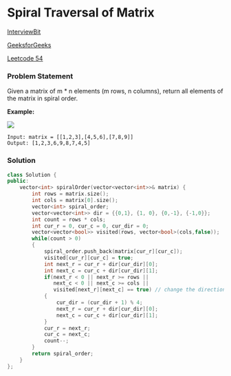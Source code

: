 # Spiral Traversal of Matrix

[InterviewBit](https://www.interviewbit.com/problems/spiral-order-matrix-i/) 

[GeeksforGeeks](https://practice.geeksforgeeks.org/problems/spirally-traversing-a-matrix-1587115621/1#)

[Leetcode 54](https://leetcode.com/problems/spiral-matrix/)

### Problem Statement

Given a matrix of m \* n elements \(m rows, n columns\), return all elements of the matrix in spiral order.

**Example:**

![](https://assets.leetcode.com/uploads/2020/11/13/spiral1.jpg)

```text
Input: matrix = [[1,2,3],[4,5,6],[7,8,9]]
Output: [1,2,3,6,9,8,7,4,5]
```

### Solution

```cpp
class Solution {
public:
    vector<int> spiralOrder(vector<vector<int>>& matrix) {
        int rows = matrix.size();
        int cols = matrix[0].size();
        vector<int> spiral_order;
        vector<vector<int>> dir = {{0,1}, {1, 0}, {0,-1}, {-1,0}};
        int count = rows * cols;
        int cur_r = 0, cur_c = 0, cur_dir = 0;
        vector<vector<bool>> visited(rows, vector<bool>(cols,false));
        while(count > 0)
        {
            spiral_order.push_back(matrix[cur_r][cur_c]);
            visited[cur_r][cur_c] = true;
            int next_r = cur_r + dir[cur_dir][0];
            int next_c = cur_c + dir[cur_dir][1];
            if(next_r < 0 || next_r >= rows ||
               next_c < 0 || next_c >= cols ||
               visited[next_r][next_c] == true) // change the direction
            {
                cur_dir = (cur_dir + 1) % 4;
                next_r = cur_r + dir[cur_dir][0];
                next_c = cur_c + dir[cur_dir][1];
            }
            cur_r = next_r;
            cur_c = next_c; 
            count--;
        }
        return spiral_order;        
    }
};
```

